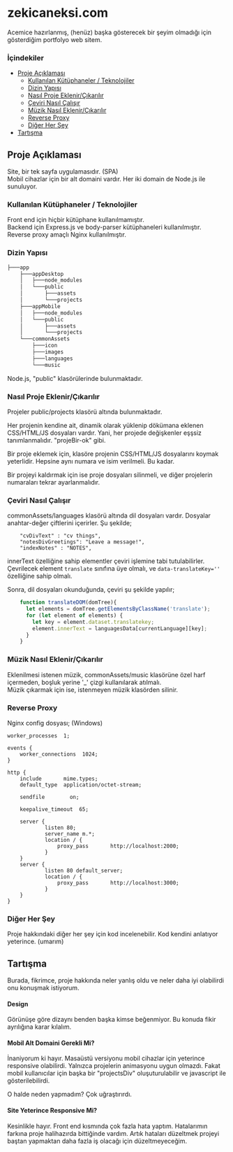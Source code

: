 # zekicaneksi.com

Acemice hazırlanmış, (henüz) başka gösterecek bir şeyim olmadığı için gösterdiğim portfolyo web sitem.

### İçindekiler

<!--ts-->
   * [Proje Açıklaması](#proje-açıklaması)
      * [Kullanılan Kütüphaneler / Teknolojiler](#kullanılan-kütüphaneler--teknolojiler)
      * [Dizin Yapısı](#dizin-yapısı)
      * [Nasıl Proje Eklenir/Çıkarılır](#nasıl-proje-eklenirçıkarılır)
      * [Çeviri Nasıl Çalışır](#çeviri-nasıl-çalışır)
      * [Müzik Nasıl Eklenir/Çıkarılır](#müzik-nasıl-eklenirçıkarılır)
      * [Reverse Proxy](#reverse-proxy)
      * [Diğer Her Şey](#diğer-her-şey)
   * [Tartışma](#tartışma)
<!--te-->

## Proje Açıklaması

Site, bir tek sayfa uygulamasıdır. (SPA) <br>
Mobil cihazlar için bir alt domaini vardır. Her iki domain de Node.js ile sunuluyor.

### Kullanılan Kütüphaneler / Teknolojiler

Front end için hiçbir kütüphane kullanılmamıştır.<br>
Backend için Express.js ve body-parser kütüphaneleri kullanılmıştır.<br>
Reverse proxy amaçlı Nginx kullanılmıştır.

### Dizin Yapısı
```bash
├───app
    ├───appDesktop
    │   ├───node_modules
    │   └───public
    │       ├───assets
    │       └───projects
    ├───appMobile
	│   ├───node_modules
    │   └───public
    │       ├───assets
    │       └───projects
    └───commonAssets
        ├───icon
        ├───images
        ├───languages
        └───music
```

Node.js, "public" klasörülerinde bulunmaktadır.

### Nasıl Proje Eklenir/Çıkarılır

Projeler public/projects klasörü altında bulunmaktadır.

Her projenin kendine ait, dinamik olarak yüklenip dökümana eklenen CSS/HTML/JS dosyaları vardır. Yani, her projede değişkenler eşşsiz tanımlanmalıdır. "projeBir-ok" gibi.

Bir proje eklemek için, klasöre projenin CSS/HTML/JS dosyalarını koymak yeterlidir. Hepsine aynı numara ve isim verilmeli. Bu kadar.

Bir projeyi kaldırmak için ise proje dosyaları silinmeli, ve diğer projelerin numaraları tekrar ayarlanmalıdır.

### Çeviri Nasıl Çalışır

commonAssets/languages klasörü altında dil dosyaları vardır. Dosyalar anahtar-değer çiftlerini içerirler. Şu şekilde;
```
	"cvDivText" : "cv things",
	"notesDivGreetings": "Leave a message!",
	"indexNotes" : "NOTES",
```

innerText özelliğine sahip elementler çeviri işlemine tabi tutulabilirler.<br>
Çevrilecek element ```translate``` sınıfına üye olmalı, ve ```data-translateKey=''``` özelliğine sahip olmalı.

Sonra, dil dosyaları okunduğunda, çeviri şu şekilde yapılır;
```js
    function translateDOM(domTree){
      let elements = domTree.getElementsByClassName('translate');
      for (let element of elements) {
        let key = element.dataset.translatekey;
        element.innerText = languagesData[currentLanguage][key];
      }
    }
```

### Müzik Nasıl Eklenir/Çıkarılır

Eklenilmesi istenen müzik, commonAssets/music klasörüne özel harf içermeden, boşluk yerine '\_' çizgi kullanılarak atılmalı. <br>
Müzik çıkarmak için ise, istenmeyen müzik klasörden silinir.

### Reverse Proxy

Nginx config dosyası; (Windows)

```
worker_processes  1;

events {
    worker_connections  1024;
}

http {
    include       mime.types;
    default_type  application/octet-stream;

    sendfile        on;

    keepalive_timeout  65;

    server {
            listen 80;
            server_name m.*;
            location / {
                proxy_pass       http://localhost:2000;
            }
    }
    server {
            listen 80 default_server;
            location / {
                proxy_pass       http://localhost:3000;
            }
    }
}
```

### Diğer Her Şey

Proje hakkındaki diğer her şey için kod incelenebilir. Kod kendini anlatıyor yeterince. (umarım)

## Tartışma

Burada, fikrimce, proje hakkında neler yanlış oldu ve neler daha iyi olabilirdi onu konuşmak istiyorum.

#### Design

Görünüşe göre dizaynı benden başka kimse beğenmiyor. Bu konuda fikir ayrılığına karar kılalım.

#### Mobil Alt Domaini Gerekli Mi?

İnaniyorum ki hayır. Masaüstü versiyonu mobil cihazlar için yeterince responsive olabilirdi. Yalnızca projelerin animasyonu uygun olmazdı. Fakat mobil kullanıcılar için başka bir "projectsDiv" oluşuturulabilir ve javascript ile gösterilebilirdi.

O halde neden yapmadım? Çok uğraştırırdı.

#### Site Yeterince Responsive Mi?

Kesinlikle hayır. Front end kısmında çok fazla hata yaptım. Hatalarımın farkına proje halihazırda bittiğinde vardım. Artık hataları düzeltmek projeyi baştan yapmaktan daha fazla iş olacağı için düzeltmeyeceğim.
